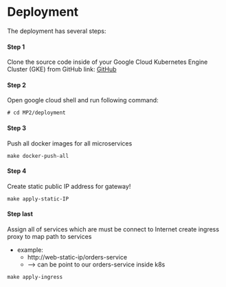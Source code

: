 # Deployment 
The deployment has several steps:

#### Step 1 
Clone the source code inside of your Google Cloud Kubernetes Engine Cluster (GKE) from GitHub link:
 [GitHub](https://github.com/git2hub17/ea-eCommerce)

#### Step 2
Open google cloud shell and run following command:
```
# cd MP2/deployment
```
#### Step 3
Push all docker images for all microservices

```
make docker-push-all  
```

#### Step 4
Create static public IP address for gateway!
```
make apply-static-IP
```




#### Step last
Assign all of services which are must be connect to Internet
create ingress proxy to map path to services
- example: 
    - http://web-static-ip/orders-service 
    - --> can be point to our orders-service inside k8s

```
make apply-ingress
```
